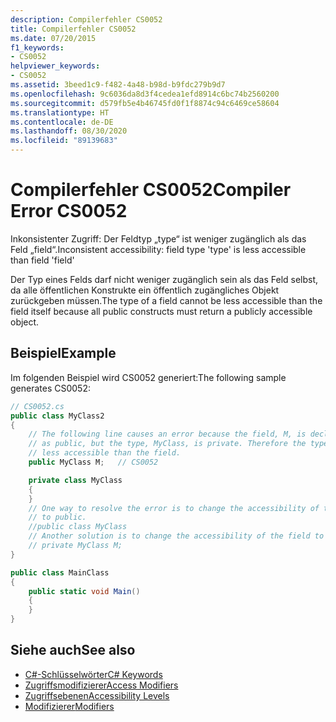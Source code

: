 ```yaml
---
description: Compilerfehler CS0052
title: Compilerfehler CS0052
ms.date: 07/20/2015
f1_keywords:
- CS0052
helpviewer_keywords:
- CS0052
ms.assetid: 3beed1c9-f482-4a48-b98d-b9fdc279b9d7
ms.openlocfilehash: 9c6036da8d3f4cedea1efd8914c6bc74b2560200
ms.sourcegitcommit: d579fb5e4b46745fd0f1f8874c94c6469ce58604
ms.translationtype: HT
ms.contentlocale: de-DE
ms.lasthandoff: 08/30/2020
ms.locfileid: "89139683"
---
```

# <a name="compiler-error-cs0052"></a><span data-ttu-id="8ebd7-103">Compilerfehler CS0052</span><span class="sxs-lookup"><span data-stu-id="8ebd7-103">Compiler Error CS0052</span></span>

<span data-ttu-id="8ebd7-104">Inkonsistenter Zugriff: Der Feldtyp „type“ ist weniger zugänglich als das Feld „field“.</span><span class="sxs-lookup"><span data-stu-id="8ebd7-104">Inconsistent accessibility: field type 'type' is less accessible than field 'field'</span></span>

 <span data-ttu-id="8ebd7-105">Der Typ eines Felds darf nicht weniger zugänglich sein als das Feld selbst, da alle öffentlichen Konstrukte ein öffentlich zugängliches Objekt zurückgeben müssen.</span><span class="sxs-lookup"><span data-stu-id="8ebd7-105">The type of a field cannot be less accessible than the field itself because all public constructs must return a publicly accessible object.</span></span>

## <a name="example"></a><span data-ttu-id="8ebd7-106">Beispiel</span><span class="sxs-lookup"><span data-stu-id="8ebd7-106">Example</span></span>

 <span data-ttu-id="8ebd7-107">Im folgenden Beispiel wird CS0052 generiert:</span><span class="sxs-lookup"><span data-stu-id="8ebd7-107">The following sample generates CS0052:</span></span>

```csharp
// CS0052.cs
public class MyClass2
{
    // The following line causes an error because the field, M, is declared
    // as public, but the type, MyClass, is private. Therefore the type is
    // less accessible than the field.
    public MyClass M;   // CS0052

    private class MyClass
    {
    }
    // One way to resolve the error is to change the accessibility of the type
    // to public.
    //public class MyClass
    // Another solution is to change the accessibility of the field to private.
    // private MyClass M;
}

public class MainClass
{
    public static void Main()
    {
    }
}
```

## <a name="see-also"></a><span data-ttu-id="8ebd7-108">Siehe auch</span><span class="sxs-lookup"><span data-stu-id="8ebd7-108">See also</span></span>

- [<span data-ttu-id="8ebd7-109">C#-Schlüsselwörter</span><span class="sxs-lookup"><span data-stu-id="8ebd7-109">C# Keywords</span></span>](../keywords/index.md)
- [<span data-ttu-id="8ebd7-110">Zugriffsmodifizierer</span><span class="sxs-lookup"><span data-stu-id="8ebd7-110">Access Modifiers</span></span>](../keywords/access-modifiers.md)
- [<span data-ttu-id="8ebd7-111">Zugriffsebenen</span><span class="sxs-lookup"><span data-stu-id="8ebd7-111">Accessibility Levels</span></span>](../keywords/accessibility-levels.md)
- [<span data-ttu-id="8ebd7-112">Modifizierer</span><span class="sxs-lookup"><span data-stu-id="8ebd7-112">Modifiers</span></span>](/dotnet/csharp/language-reference/keywords)
